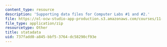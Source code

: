 ```yaml
---
content_type: resource
description: 'Supporting data files for Computer Labs #1 and #2.'
file: https://ol-ocw-studio-app-production.s3.amazonaws.com/courses/11-220-quantitative-reasoning-statistical-methods-for-planners-i-spring-2009/737fadd0a845bbf53764dc58290cf93e_statadata.zip
file_type: application/zip
resourcetype: Other
title: statadata
uid: 737fadd0-a845-bbf5-3764-dc58290cf93e
---
```

